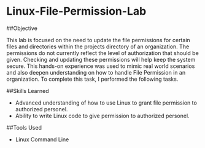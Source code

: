 # Linux-File-Permission-Lab

##Objective

This lab is focused on the need to update the file permissions for certain files and directories within the projects directory of an organization. The permissions do not currently reflect the level of authorization that should be given. Checking and updating these permissions will help keep the system secure. This hands-on experience was used to mimic real world scenarios and also deepen understanding on how to handle File Permission in an organization. To complete this task, I performed the following tasks.

##Skills Learned

- Advanced understanding of how to use Linux to grant file permission to authorized personel.
- Ability to write Linux code to give permission to authorized personel.

##Tools Used 

- Linux Command Line

  
